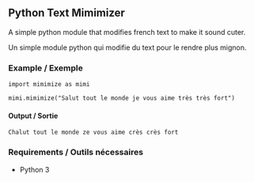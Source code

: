 ## Python Text Mimimizer

A simple python module that modifies french text to make it sound cuter.

Un simple module python qui modifie du text pour le rendre plus mignon.

### Example / Exemple

```python3
import mimimize as mimi

mimi.mimimize("Salut tout le monde je vous aime très très fort")
```
#### Output / Sortie
```Chalut tout le monde ze vous aime crès crès fort```

### Requirements / Outils nécessaires
- Python 3
